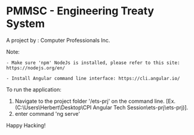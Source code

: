 # PMMSC - Engineering Treaty System
A project by : Computer Professionals Inc.


Note: 
	
	- Make sure 'npm' NodeJs is installed, please refer to this site:  https://nodejs.org/en/

	- Install Angular command line interface: https://cli.angular.io/


To run the application:

1. Navigate to the project folder '/ets-prj' on the command line. [Ex. (C:\Users\Herbert\Desktop\CPI Angular Tech Session\ets-prj\ets-prj)].
2. enter command 'ng serve'


Happy Hacking!